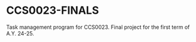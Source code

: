 # CCS0023-FINALS
Task management program for CCS0023. Final project for the first term of A.Y. 24-25. 

